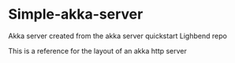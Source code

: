 # Simple-akka-server
Akka server created from the akka server quickstart Lighbend repo

This is a reference for the layout of an akka http server
